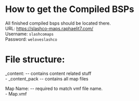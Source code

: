 # How to get the Compiled BSPs
All finished compiled bsps should be located there.<br>
URL: https://slashco-maps.raphaelit7.com/<br>
Username: `slashcomaps`<br>
Password: `weloveslashco`<br>

# File structure:
\_content: -- contains content related stuff<br>
\- \_content\_pack -- contains all map files<br>

Map Name: -- required to match vmf file name.<br>
\- Map.vmf<br>